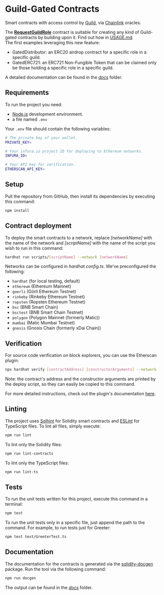 # Guild-Gated Contracts

Smart contracts with access control by [Guild](https://guild.xyz), via [Chainlink](https://chain.link) oracles.

The **[RequestGuildRole](contracts/RequestGuildRole.sol)** contract is suitable for creating any kind of Guild-gated contracts by building upon it. Find out how in [USAGE.md](USAGE.md).  
The first examples leveraging this new feature:

- GatedDistributor: an ERC20 airdrop contract for a specific role in a specific guild.
- GatedERC721: an ERC721 Non-Fungible Token that can be claimed only be those holding a specific role in a specific guild.

A detailed documentation can be found in the _[docs](docs)_ folder.

## Requirements

To run the project you need:

- [Node.js](https://nodejs.org) development environment.
- a file named `.env`

Your `.env` file should contain the following variables:

```bash
# The private key of your wallet.
PRIVATE_KEY=

# Your infura.io project ID for deploying to Ethereum networks.
INFURA_ID=

# Your API key for verification.
ETHERSCAN_API_KEY=
```

## Setup

Pull the repository from GitHub, then install its dependencies by executing this command:

```bash
npm install
```

## Contract deployment

To deploy the smart contracts to a network, replace _[networkName]_ with the name of the network and _[scriptName]_ with the name of the script you wish to run in this command:

```bash
hardhat run scripts/[scriptName] --network [networkName]
```

Networks can be configured in _hardhat.config.ts_. We've preconfigured the following:

- `hardhat` (for local testing, default)
- `ethereum` (Ethereum Mainnet)
- `goerli` (Görli Ethereum Testnet)
- `rinkeby` (Rinkeby Ethereum Testnet)
- `ropsten` (Ropsten Ethereum Testnet)
- `bsc` (BNB Smart Chain)
- `bsctest` (BNB Smart Chain Testnet)
- `polygon` (Polygon Mainnet (formerly Matic))
- `mumbai` (Matic Mumbai Testnet)
- `gnosis` (Gnosis Chain (formerly xDai Chain))

## Verification

For source code verification on block explorers, you can use the Etherscan plugin:

```bash
npx hardhat verify [contractAddress] [constructorArguments] --network [networkName]
```

Note: the contract's address and the constructor arguments are printed by the deploy script, so they can easily be copied to this command.

For more detailed instructions, check out the plugin's documentation [here](https://hardhat.org/plugins/nomiclabs-hardhat-etherscan#usage).

## Linting

The project uses [Solhint](https://github.com/protofire/solhint) for Solidity smart contracts and [ESLint](https://eslint.org) for TypeScript files. To lint all files, simply execute:

```bash
npm run lint
```

To lint only the Solidity files:

```bash
npm run lint-contracts
```

To lint only the TypeScript files:

```bash
npm run lint-ts
```

## Tests

To run the unit tests written for this project, execute this command in a terminal:

```bash
npm test
```

To run the unit tests only in a specific file, just append the path to the command. For example, to run tests just for Greeter:

```bash
npm test test/GreeterTest.ts
```

## Documentation

The documentation for the contracts is generated via the [solidity-docgen](https://github.com/OpenZeppelin/solidity-docgen) package. Run the tool via the following command:

```bash
npm run docgen
```

The output can be found in the _[docs](docs)_ folder.
